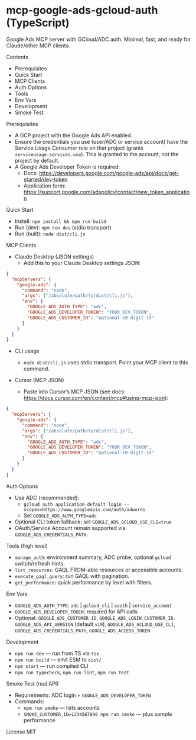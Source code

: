 # mcp-google-ads-gcloud-auth (TypeScript)

Google Ads MCP server with GCloud/ADC auth. Minimal, fast, and ready for Claude/other MCP clients.

Contents
- Prerequisites
- Quick Start
- MCP Clients
- Auth Options
- Tools
- Env Vars
- Development
- Smoke Test

Prerequisites
- A GCP project with the Google Ads API enabled.
- Ensure the credentials you use (user/ADC or service account) have the Service Usage Consumer role on that project (grants `serviceusage.services.use`). This is granted to the account, not the project by default.
- A Google Ads Developer Token is required:
  - Docs: https://developers.google.com/google-ads/api/docs/get-started/dev-token
  - Application form: https://support.google.com/adspolicy/contact/new_token_application

Quick Start
- Install: `npm install && npm run build`
- Run (dev): `npm run dev` (stdio transport)
- Run (built): `node dist/cli.js`

MCP Clients
- Claude Desktop (JSON settings)
  - Add this to your Claude Desktop settings JSON:
```json
{
  "mcpServers": {
    "google-ads": {
      "command": "node",
      "args": ["/absolute/path/to/dist/cli.js"],
      "env": {
        "GOOGLE_ADS_AUTH_TYPE": "adc",
        "GOOGLE_ADS_DEVELOPER_TOKEN": "YOUR_DEV_TOKEN",
        "GOOGLE_ADS_CUSTOMER_ID": "optional-10-digit-id"
      }
    }
  }
}
```
- CLI usage
  - `node dist/cli.js` uses stdio transport. Point your MCP client to this command.

- Cursor (MCP JSON)
  - Paste into Cursor’s MCP JSON (see docs: https://docs.cursor.com/en/context/mcp#using-mcp-json):
```json
{
  "mcpServers": {
    "google-ads": {
      "command": "node",
      "args": ["/absolute/path/to/dist/cli.js"],
      "env": {
        "GOOGLE_ADS_AUTH_TYPE": "adc",
        "GOOGLE_ADS_DEVELOPER_TOKEN": "YOUR_DEV_TOKEN",
        "GOOGLE_ADS_CUSTOMER_ID": "optional-10-digit-id"
      }
    }
  }
}
```

Auth Options
- Use ADC (recommended):
  - `gcloud auth application-default login --scopes=https://www.googleapis.com/auth/adwords`
  - Set `GOOGLE_ADS_AUTH_TYPE=adc`
- Optional CLI token fallback: set `GOOGLE_ADS_GCLOUD_USE_CLI=true`
- OAuth/Service Account remain supported via `GOOGLE_ADS_CREDENTIALS_PATH`.

Tools (high level)
- `manage_auth`: environment summary, ADC probe, optional `gcloud` switch/refresh hints.
- `list_resources`: GAQL FROM-able resources or accessible accounts.
- `execute_gaql_query`: run GAQL with pagination.
- `get_performance`: quick performance by level with filters.

Env Vars
- `GOOGLE_ADS_AUTH_TYPE`: `adc` | `gcloud_cli` | `oauth` | `service_account`
- `GOOGLE_ADS_DEVELOPER_TOKEN`: required for API calls
- Optional: `GOOGLE_ADS_CUSTOMER_ID`, `GOOGLE_ADS_LOGIN_CUSTOMER_ID`, `GOOGLE_ADS_API_VERSION` (default `v19`), `GOOGLE_ADS_GCLOUD_USE_CLI`, `GOOGLE_ADS_CREDENTIALS_PATH`, `GOOGLE_ADS_ACCESS_TOKEN`

Development
- `npm run dev` — run from TS via `tsx`
- `npm run build` — emit ESM to `dist/`
- `npm start` — run compiled CLI
- `npm run typecheck`, `npm run lint`, `npm run test`

Smoke Test (real API)
- Requirements: ADC login + `GOOGLE_ADS_DEVELOPER_TOKEN`
- Commands:
  - `npm run smoke` — lists accounts
  - `SMOKE_CUSTOMER_ID=1234567890 npm run smoke` — plus sample performance

License
MIT

